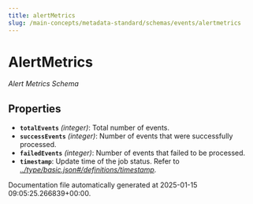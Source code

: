```yaml
---
title: alertMetrics
slug: /main-concepts/metadata-standard/schemas/events/alertmetrics
---
```


# AlertMetrics

*Alert Metrics Schema*

## Properties

- **`totalEvents`** *(integer)*: Total number of events.
- **`successEvents`** *(integer)*: Number of events that were successfully processed.
- **`failedEvents`** *(integer)*: Number of events that failed to be processed.
- **`timestamp`**: Update time of the job status. Refer to *[../type/basic.json#/definitions/timestamp](#/type/basic.json#/definitions/timestamp)*.


Documentation file automatically generated at 2025-01-15 09:05:25.266839+00:00.
